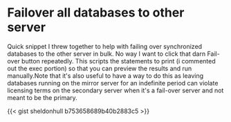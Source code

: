 # Failover all databases to other server


Quick snippet I threw together to help with failing over synchronized databases to the other server in bulk. No way I want to click that darn Fail-over button repeatedly. This scripts the statements to print (i commented out the exec portion) so that you can preview the results and run manually.Note that it&#39;s also useful to have a way to do this as leaving databases running on the mirror server for an indefinite period can violate licensing terms on the secondary server when it&#39;s a fail-over server and not meant to be the primary.

{{&lt; gist sheldonhull  b753658689b40b2883c5 &gt;}}

